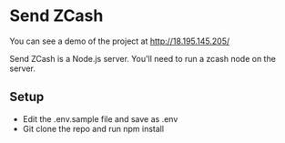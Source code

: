 # Send ZCash

You can see a demo of the project at http://18.195.145.205/

Send ZCash is a Node.js server. You'll need to run a zcash node on the server.

## Setup
* Edit the .env.sample file and save as .env
* Git clone the repo and run npm install

